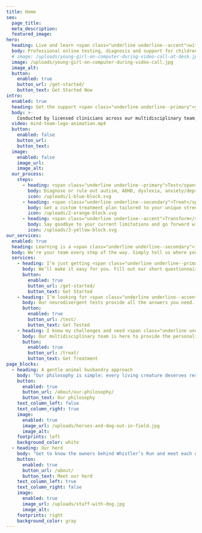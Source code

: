 ```yaml
---
title: Home
seo:
  page_title:
  meta_description:
  featured_image:
hero:
  heading: Live and learn <span class="underline underline--accent">without limitation</span>.
  body: Professional online testing, diagnosis and support for children and adults with <strong>autism, ADHD, dyslexia</strong> and various other neurodivergent conditions.
  # image: /uploads/young-girl-on-computer-during-video-call-at-desk.jpg
  image: /uploads/young-girl-on-computer-during-video-call.jpg
  image_alt:
  button:
    enabled: true
    button_url: /get-started/
    button_text: Get Started Now
intro:
  enabled: true
  heading: Get the support <span class="underline underline--primary">you deserve</span>.
  body: >-
    Conducted by licensed clinicians across our multidisciplinary team, Mind Team offers expert guidance and support in three simple steps.
  video: mind-team-logo-animation.mp4
  button:
    enabled: false
    button_url:
    button_text:
  image:
    enabled: false
    image_url:
    image_alt:
  our_process:
    steps:
      - heading: <span class="underline underline--primary">Test</span>
        body: Diagnose or rule out autism, ADHD, dyslexia, anxiety/depression and other conditions and identify key neural differences, strengths and learning styles.
        icon: /uploads/1-blue-block.svg
      - heading: <span class="underline underline--secondary">Treat</span>
        body: Get a custom treatment plan tailored to your unique strengths, differences and needs with guidance and advocacy from our multidisciplinary team.
        icon: /uploads/2-orange-block.svg
      - heading: <span class="underline underline--accent">Transform</span>
        body: Say goodbye to your current limitations and go forward with the information, tools and resources you need to thrive.
        icon: /uploads/3-yellow-block.svg
our_services:
  enabled: true
  heading: Learning is a <span class="underline underline--secondary">journey</span>.
  body: We’re your team every step of the way. Simply tell us where you are and we’ll meet you there.
  services:
    - heading: I’m just getting <span class="underline underline--primary">started</span>.
      body: We’ll make it easy for you. Fill out our short questionnaire to get started.
      button:
        enabled: true
        button_url: /get-started/
        button_text: Get Started
    - heading: I’m looking for <span class="underline underline--accent">answers</span>.
      body: Our neurodivergent tests provide all the answers you need.
      button:
        enabled: true
        button_url: /test/
        button_text: Get Tested
    - heading: I know my challenges and need <span class="underline underline--secondary">support</span>.
      body: Our multidisciplinary team is here to provide the personalized neurodivergent support you deserve.
      button:
        enabled: true
        button_url: /treat/
        button_text: Get Treatment
page_blocks:
  - heading: A gentle animal husbandry approach
    body: "Our philosophy is simple: every living creature deserves respect. In everything we do, our top priority is to ensure the creatures who enter our barn feel safe, comfortable and loved—whether they walk in on two feet or four hooves."
    button:
      enabled: true
      button_url: /about/our-philosophy/
      button_text: Our philosophy
    text_column_left: false
    text_column_right: true
    image:
      enabled: true
      image_url: /uploads/horses-and-dog-out-in-field.jpg
      image_alt:
    footprints: left
    background_color: white
  - heading: Our herd
    body: "Get to know the owners behind Whistler’s Run and meet each of the animals who make our barn so special."
    button:
      enabled: true
      button_url: /about/
      button_text: Meet our herd
    text_column_left: true
    text_column_right: false
    image:
      enabled: true
      image_url: /uploads/staff-with-dog.jpg
      image_alt:
    footprints: right
    background_color: gray
---
```

